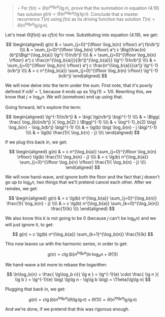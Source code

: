 > $\star$ For $f(n) = \Theta(n^{\log_b a}/\lg{n})$, prove that the summation in
> equation (4.19) has solution $g(n) = \Theta(n^{\log_b a}/\lg\lg{n})$. Conclude
> that a master recurrence $T(n)$ using $f(n)$ as its driving function has
> solution $T(n) = \Theta(n^{\log_b a}\lg\lg n)$.

Let's treat $\Theta(f(n))$ as $cf(n)$ for now. Substituting into equation
(4.19), we get:

$$
  \begin{aligned}
    g(n) & = \sum_{j=0}^{\lfloor \log_b{n} \rfloor} a^j f(n/b^j) \\\\
         & = \sum_{j=0}^{\lfloor \log_b{n} \rfloor} a^j
             c \Big(\frac{n}{b^j}\Big)^{\log_b{a}} \lg^{-1}(n/b^j) \\\\
         & = \sum_{j=0}^{\lfloor \log_b{n} \rfloor} a^j
             c \frac{n^{\log_b{a}}}{(b^j)^{\log_b{a}}} \lg^{-1}(n/b^j) \\\\
         & = \sum_{j=0}^{\lfloor \log_b{n} \rfloor} a^j
             c \frac{n^{\log_b{a}}}{a^j} \lg^{-1}(n/b^j) \\\\
         & = c n^{\log_b{a}} \sum_{j=0}^{\lfloor \log_b{n} \rfloor} \lg^{-1}(n/b^j)
  \end{aligned}
$$

We will now delve into the term under the sum. First note, that it's poorly
defined if $n / b^j = 1$, because it ends up as $1/\lg(1) = 1/0$. Rewriting
this, we know that $j \ne \log_b{n}$. We will (somehow) end up using that.

Going forward, let's explore the term:

$$ \begin{aligned}
   \lg^{-1}(n/b^j)
     & = \big( \lg(n/b^j) \big)^{-1} \\\\
     & = \Bigg( \frac{ \log_{b}(n/b^j) }{ \log_b{2} } \Bigg)^{-1} \\\\
     & = \log^{-1}_b(2) \big( \log_b{n} - \log_b{b^j} \big)^{-1} \\\\
     & = \lg(b) \big( \log_b{n} - j \big)^{-1} \\\\
     & = \lg(b) \frac{1}{ \log_b{n} - j} \\\\
   \end{aligned} $$

If we plug this back in, we get:

$$ \begin{aligned}
   g(n) & = c n^{\log_b{a}} \sum_{j=0}^{\lfloor \log_b{n} \rfloor} \lg(b) \frac{1}{ \log_b{n} - j} \\\\
        & = c \lg(b) n^{\log_b{a}} \sum_{j=0}^{\lfloor \log_b{n} \rfloor} \frac{1}{ \log_b{n} - j} \\\\
   \end{aligned} $$

We will now hand-wave, and ignore both the floor and the fact that $j$ doesn't
go up to $\log_{b}{n}$, two things that we'll pretend cancel each other. After
we reindex, we get:

$$ \begin{aligned}
   g(n) & = c \lg(b) n^{\log_b{a}} \sum_{j=0}^{\log_b{n}} \frac{1}{ \log_b{n} - j} \\\\
        & = c \lg(b) n^{\log_b{a}} \sum_{k=0}^{\log_b{n}} \frac{1}{k} \\\\
   \end{aligned} $$

We also know this $k$ is not going to be $0$ (because $j$ can't be $\log_b n$)
and we will just ignore it, to get:

$$ g(n) = c \lg(b) n^{\log_b{a}} \sum_{k=1}^{\log_b{n}} \frac{1}{k} $$

This now leaves us with the harmonic series, in order to get:

$$ g(n) = c \lg(b) n^{\log_b{a}} \big( \ln{\log_b{n}} + \Theta(1) \big) $$

We hand-wave a bit more to rebase the logarithm:

$$
  \ln\log_b{n} = \frac{ \lg\log_b n}{ \lg e }
               = \lg^{-1}(e) \cdot \frac{ \lg n }{ \lg b }
               = \lg^{-1}(e) \big( \lg\lg n - \lg\lg b \big)
               = \Theta(\lg\lg n)
$$

Plugging that back in, we get:

$$
  g(n) = c \lg(b) n^{\log_b{a}} \big( \Theta(\lg\lg n) + \Theta(1) \big)
       = \Theta(n^{\log_b a}\lg\lg n)
$$

And we're done, if we pretend that this was rigorous enough.
